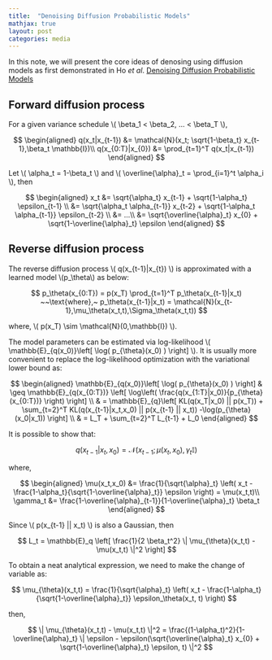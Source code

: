 ```yaml
---
title:  "Denoising Diffusion Probabilistic Models"
mathjax: true
layout: post
categories: media
---
```


In this note, we will present the core ideas of denosing using diffusion models as first demonstrated in Ho *et al*. [Denoising Diffusion Probabilistic Models](https://arxiv.org/pdf/2006.11239.pdf/)

## Forward diffusion process

For a given variance schedule \\( \beta_1 < \beta_2, ... < \beta_T \\),

$$
\begin{aligned}
q(x_t|x_{t-1}) &= \mathcal{N}(x_t; \sqrt{1-\beta_t} x_{t-1},\beta_t \mathbb{I})\\
q(x_{0:T}|x_{0}) &= \prod_{t=1}^T q(x_t|x_{t-1})
\end{aligned}
$$

Let \\( \alpha_t = 1-\beta_t \\) and \\( \overline{\alpha}\_t = \prod_{i=1}^t \alpha_i \\), then

$$
\begin{aligned}
x_t &= \sqrt{\alpha_t} x_{t-1} + \sqrt{1-\alpha_t} \epsilon_{t-1} \\
    &= \sqrt{\alpha_t \alpha_{t-1}} x_{t-2} + \sqrt{1-\alpha_t \alpha_{t-1}} \epsilon_{t-2} \\
    &= ...\\
    &= \sqrt{\overline{\alpha}_t} x_{0} + \sqrt{1-\overline{\alpha}_t} \epsilon
\end{aligned}
$$

## Reverse diffusion process

The reverse diffusion process \\( q(x_{t-1}\|x_{t}) \\) is approximated with a learned model \\(p_\theta\\) as below:

$$
p_\theta(x_{0:T}) = p(x_T) \prod_{t=1}^T p_\theta(x_{t-1}|x_t) ~~\text{where},~ p_\theta(x_{t-1}|x_t) = \mathcal{N}(x_{t-1},\mu_\theta(x_t,t),\Sigma_\theta(x_t,t))
$$

where, \\( p(x_T) \sim \mathcal{N}(0,\mathbb{I}) \\).

The model parameters can be estimated via log-likelihood \\( \mathbb{E}_{q(x_0)}\left[ \log( p\_{\theta}(x_0) ) \right] \\). It is usually more convenient to replace the log-likelihood optimization with the variational lower bound as:

$$
\begin{aligned}
\mathbb{E}_{q(x_0)}\left[ \log( p_{\theta}(x_0) ) \right] & \geq \mathbb{E}_{q(x_{0:T})} \left[ \log\left( \frac{q(x_{1:T}|x_0)}{p_{\theta}(x_{0:T})} \right) \right] \\
& = \mathbb{E}_{q}\left[ KL(q(x_T|x_0) || p(x_T)) + \sum_{t=2}^T KL(q(x_{t-1}|x_t,x_0) || p(x_{t-1} || x_t)) -\log(p_{\theta}(x_0|x_1)) \right] \\
& = L_T + \sum_{t=2}^T L_{t-1} + L_0
\end{aligned}
$$

It is possible to show that: 

$$
q(x_{t-1}|x_t,x_0) = \mathcal{N}\left( x_{t-1}; \mu(x_t,x_0), \gamma_t \mathbb{I} \right)
$$

where,

$$
\begin{aligned}
\mu(x_t,x_0) &= \frac{1}{\sqrt{\alpha}_t} \left( x_t - \frac{1-\alpha_t}{\sqrt{1-\overline{\alpha}_t}} \epsilon \right) = \mu(x_t,t)\\
\gamma_t &= \frac{1-\overline{\alpha}_{t-1}}{1-\overline{\alpha}_t} \beta_t
\end{aligned}
$$

Since \\( p(x_{t-1} \|\| x_t) \\) is also a Gaussian, then

$$
L_t = \mathbb{E}_q \left[ \frac{1}{2 \beta_t^2} \| \mu_{\theta}(x_t,t) - \mu(x_t,t) \|^2 \right]
$$

To obtain a neat analytical expression, we need to make the change of variable as:

$$
\mu_{\theta}(x_t,t) = \frac{1}{\sqrt{\alpha}_t} \left( x_t - \frac{1-\alpha_t}{\sqrt{1-\overline{\alpha}_t}} \epsilon_\theta(x_t, t) \right)
$$

then,

$$
\| \mu_{\theta}(x_t,t) - \mu(x_t,t) \|^2 = \frac{(1-\alpha_t)^2}{1-\overline{\alpha}_t} \| \epsilon - \epsilon(\sqrt{\overline{\alpha}_t} x_{0} + \sqrt{1-\overline{\alpha}_t} \epsilon, t) \|^2
$$
